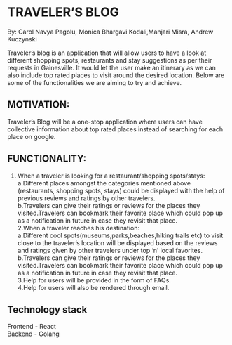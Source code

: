 # TRAVELER’S BLOG
By: Carol Navya Pagolu, Monica Bhargavi Kodali,Manjari Misra, Andrew Kuczynski

Traveler’s blog is an application that will allow users to have a look at different shopping spots, restaurants and stay suggestions as per their requests in Gainesville. It would let the user make an itinerary as we can also include top rated places to visit around the desired location. Below are some of the functionalities we are aiming to try and achieve. 
## MOTIVATION:
Traveler’s Blog will be a one-stop application where users can have collective information about top rated places instead of searching for each place on google.
## FUNCTIONALITY:
1. When a traveler is looking for a restaurant/shopping spots/stays: <br />
a.Different places amongst the categories mentioned above (restaurants, shopping spots, stays) could be displayed with the help of previous reviews and ratings by         other travelers. <br />
b.Travelers can give their ratings or reviews for the places they visited.Travelers can bookmark their favorite place which could pop up as a notification in future in case they revisit that place. <br />
2.When a traveler reaches his destination: <br />
a.Different cool spots(museums,parks,beaches,hiking trails etc) to visit close to the traveler’s location will be displayed based on the reviews and ratings given by other travelers under top ‘n’ local favorites. <br />
b.Travelers can give their ratings or reviews for the places they visited.Travelers can bookmark their favorite place which could pop up as a notification in future in case they revisit that place. <br />
3.Help for users will be provided in the form of FAQs. <br />
4.Help for users will also be rendered through email.

## Technology stack
Frontend - React <br />
Backend  - Golang
